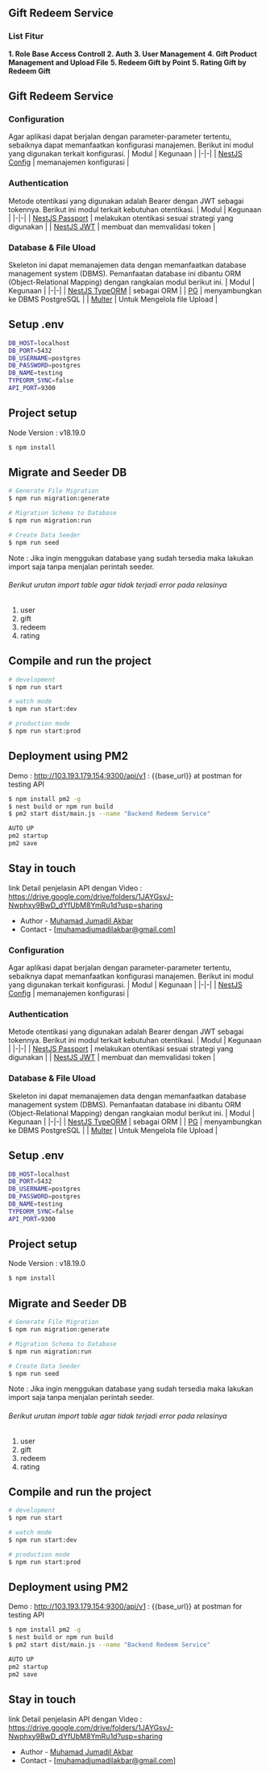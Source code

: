 
## Gift Redeem Service
### List Fitur
**1. Role Base Access Controll**
**2. Auth**
**3. User Management**
**4. Gift Product Management and Upload File**
**5. Redeem Gift by Point**
**5. Rating Gift by Redeem Gift**
## Gift Redeem Service
### Configuration
Agar aplikasi dapat berjalan dengan parameter-parameter tertentu, sebaiknya dapat memanfaatkan
konfigurasi manajemen. Berikut ini modul yang digunakan terkait konfigurasi.
| Modul | Kegunaan |
|-|-|
| [NestJS Config](https://npmjs.com/package/@nestjs/config) | memanajemen konfigurasi |

### Authentication
Metode otentikasi yang digunakan adalah Bearer dengan JWT sebagai tokennya.
Berikut ini modul terkait kebutuhan otentikasi.
| Modul | Kegunaan |
|-|-|
| [NestJS Passport](https://www.npmjs.com/package/@nestjs/passport) | melakukan otentikasi sesuai strategi yang digunakan |
| [NestJS JWT](https://www.npmjs.com/package/@nestjs/jwt) | membuat dan memvalidasi token | 

### Database  & File Uload
Skeleton ini dapat memanajemen data dengan memanfaatkan database management system (DBMS).
Pemanfaatan database ini dibantu ORM (Object-Relational Mapping) dengan rangkaian modul
berikut ini.
| Modul | Kegunaan |
|-|-|
| [NestJS TypeORM](https://www.npmjs.com/package/@nestjs/typeorm) | sebagai ORM |
| [PG](https://www.npmjs.com/package/pg) | menyambungkan ke DBMS PostgreSQL |
| [Multer](https://www.npmjs.com/package/multer) | Untuk Mengelola file Upload |
## Setup .env
```bash
DB_HOST=localhost
DB_PORT=5432
DB_USERNAME=postgres
DB_PASSWORD=postgres
DB_NAME=testing
TYPEORM_SYNC=false
API_PORT=9300
```
## Project setup
Node Version : v18.19.0
```bash
$ npm install
```

## Migrate and Seeder DB

```bash
# Generate File Migration
$ npm run migration:generate

# Migration Schema to Database
$ npm run migration:run

# Create Data Seeder
$ npm run seed
```
Note : Jika ingin menggukan database yang sudah tersedia maka lakukan import saja tanpa menjalan perintah seeder.
###### Berikut urutan import table agar tidak terjadi error pada relasinya
1. user
2. gift
3. redeem
4. rating 

## Compile and run the project

```bash
# development
$ npm run start

# watch mode
$ npm run start:dev

# production mode
$ npm run start:prod
```

## Deployment using PM2
Demo : http://103.193.179.154:9300/api/v1 : {{base_url}} at postman for testing API
```bash
$ npm install pm2 -g
$ nest build or npm run build
$ pm2 start dist/main.js --name "Backend Redeem Service"

AUTO UP
pm2 startup
pm2 save
```

## Stay in touch
link Detail penjelasin API dengan Video : https://drive.google.com/drive/folders/1JAYGsvJ-Nwphxy9BwD_dYfUbM8YmRu1d?usp=sharing
- Author - [Muhamad Jumadil Akbar](https://bit.ly/mja-portofolio2024)
- Contact - [muhamadjumadilakbar@gmail.com]

### Configuration
Agar aplikasi dapat berjalan dengan parameter-parameter tertentu, sebaiknya dapat memanfaatkan
konfigurasi manajemen. Berikut ini modul yang digunakan terkait konfigurasi.
| Modul | Kegunaan |
|-|-|
| [NestJS Config](https://npmjs.com/package/@nestjs/config) | memanajemen konfigurasi |

### Authentication
Metode otentikasi yang digunakan adalah Bearer dengan JWT sebagai tokennya.
Berikut ini modul terkait kebutuhan otentikasi.
| Modul | Kegunaan |
|-|-|
| [NestJS Passport](https://www.npmjs.com/package/@nestjs/passport) | melakukan otentikasi sesuai strategi yang digunakan |
| [NestJS JWT](https://www.npmjs.com/package/@nestjs/jwt) | membuat dan memvalidasi token | 

### Database  & File Uload
Skeleton ini dapat memanajemen data dengan memanfaatkan database management system (DBMS).
Pemanfaatan database ini dibantu ORM (Object-Relational Mapping) dengan rangkaian modul
berikut ini.
| Modul | Kegunaan |
|-|-|
| [NestJS TypeORM](https://www.npmjs.com/package/@nestjs/typeorm) | sebagai ORM |
| [PG](https://www.npmjs.com/package/pg) | menyambungkan ke DBMS PostgreSQL |
| [Multer](https://www.npmjs.com/package/multer) | Untuk Mengelola file Upload |
## Setup .env
```bash
DB_HOST=localhost
DB_PORT=5432
DB_USERNAME=postgres
DB_PASSWORD=postgres
DB_NAME=testing
TYPEORM_SYNC=false
API_PORT=9300
```
## Project setup
Node Version : v18.19.0
```bash
$ npm install
```

## Migrate and Seeder DB

```bash
# Generate File Migration
$ npm run migration:generate

# Migration Schema to Database
$ npm run migration:run

# Create Data Seeder
$ npm run seed
```
Note : Jika ingin menggukan database yang sudah tersedia maka lakukan import saja tanpa menjalan perintah seeder.
###### Berikut urutan import table agar tidak terjadi error pada relasinya
1. user
2. gift
3. redeem
4. rating 

## Compile and run the project

```bash
# development
$ npm run start

# watch mode
$ npm run start:dev

# production mode
$ npm run start:prod
```

## Deployment using PM2
Demo : http://103.193.179.154:9300/api/v1 : {{base_url}} at postman for testing API
```bash
$ npm install pm2 -g
$ nest build or npm run build
$ pm2 start dist/main.js --name "Backend Redeem Service"

AUTO UP
pm2 startup
pm2 save
```

## Stay in touch
link Detail penjelasin API dengan Video : https://drive.google.com/drive/folders/1JAYGsvJ-Nwphxy9BwD_dYfUbM8YmRu1d?usp=sharing
- Author - [Muhamad Jumadil Akbar](https://bit.ly/mja-portofolio2024)
- Contact - [muhamadjumadilakbar@gmail.com]
